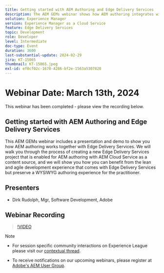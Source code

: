 ```yaml
---
title: Getting started with AEM Authoring and Edge Delivery Services
description: The AEM GEMs webinar shows how AEM authoring integrates with Edge Delivery Services, creating a project with AEM Cloud Service and maintaining a WYSIWYG authoring interface.
solution: Experience Manager
version: Experience Manager as a Cloud Service
feature: Edge Delivery Services
topic: Development
role: Developer
level: Intermediate
doc-type: Event
duration: 3600
last-substantial-update: 2024-02-29
jira: KT-15065
thumbnail: KT-15065.jpeg
exl-id: ef0cf02c-1670-4286-bf2e-1563a5307820
---
```

# Webinar Date: March 13th, 2024

This webinar has been completed - please view the recording below.

## Getting started with AEM Authoring and Edge Delivery Services

This AEM GEMs webinar includes a presentation and demo to show you how AEM authoring works together with Edge Delivery Services. We will walk you through the process of creating a new Edge Delivery Services project that is enabled for AEM authoring with AEM Cloud Service as a content source, and we will show you how you can benefit from the lean and agile development experience that comes with Edge Delivery Services but preserve a WYSIWYG authoring experience for the practitioner.

## Presenters

* Dirk Rudolph, Mgr, Software Development, Adobe

## Webinar Recording

>[!VIDEO](https://video.tv.adobe.com/v/3427919/)

>[!NOTE]
> 
>* For session specific community interactions on Experience League please visit our [contextual thread](https://adobe.ly/3uIj6D7).
>
>* To receive notifications on our upcoming webinars, please register at [Adobe's AEM User Group](https://aem-augs.adobe.com/).
